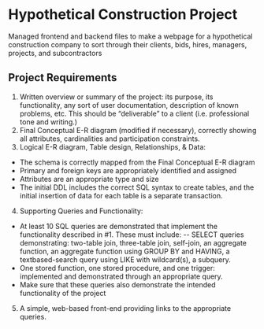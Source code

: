 # Hypothetical Construction Project
Managed frontend and backend files to make a webpage for a hypothetical construction company to sort through their clients, bids, hires, managers, projects, and subcontractors

## Project Requirements
1. Written overview or summary of the project: its purpose, its functionality, any sort of user documentation, description of known problems, etc. This should be “deliverable” to a client (i.e. professional tone and writing.)
2. Final Conceptual E-R diagram (modified if necessary), correctly showing all attributes, cardinalities and participation constraints.
3. Logical E-R diagram, Table design, Relationships, & Data:
- The schema is correctly mapped from the Final Conceptual E-R diagram
- Primary and foreign keys are appropriately identified and assigned
- Attributes are an appropriate type and size
- The initial DDL includes the correct SQL syntax to create tables, and the initial insertion of data for each table is a separate transaction.
4. Supporting Queries and Functionality:
- At least 10 SQL queries are demonstrated that implement the functionality described in #1. These must include:
-- SELECT queries demonstrating: two-table join, three-table join, self-join, an aggregate function, an aggregate function using GROUP BY and HAVING, a textbased-search query using LIKE with wildcard(s), a subquery.
- One stored function, one stored procedure, and one trigger: implemented and demonstrated through an appropriate query.
- Make sure that these queries also demonstrate the intended functionality of the project 
5. A simple, web-based front-end providing links to the appropriate queries.

